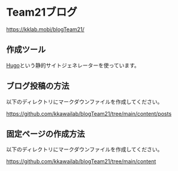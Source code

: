 # Team21ブログ

https://kklab.mobi/blogTeam21/

## 作成ツール

[Hugo](https://gohugo.io/)という静的サイトジェネレーターを使っています。

## ブログ投稿の方法

以下のディレクトリにマークダウンファイルを作成してください。

https://github.com/kkawailab/blogTeam21/tree/main/content/posts

## 固定ページの作成方法

以下のディレクトリにマークダウンファイルを作成してください。

https://github.com/kkawailab/blogTeam21/tree/main/content
